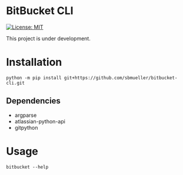 # BitBucket CLI

[![License: MIT](https://img.shields.io/badge/License-MIT-yellow.svg)](https://opensource.org/licenses/MIT)

This project is under development.

# Installation
```
python -m pip install git+https://github.com/sbmueller/bitbucket-cli.git
```

## Dependencies
- argparse
- atlassian-python-api
- gitpython

# Usage

```
bitbucket --help
```
